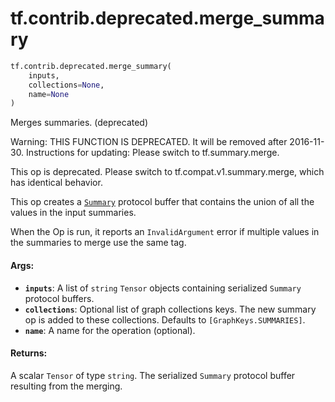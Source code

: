 <div itemscope itemtype="http://developers.google.com/ReferenceObject">
<meta itemprop="name" content="tf.contrib.deprecated.merge_summary" />
<meta itemprop="path" content="Stable" />
</div>

# tf.contrib.deprecated.merge_summary

``` python
tf.contrib.deprecated.merge_summary(
    inputs,
    collections=None,
    name=None
)
```

Merges summaries. (deprecated)

Warning: THIS FUNCTION IS DEPRECATED. It will be removed after 2016-11-30.
Instructions for updating:
Please switch to tf.summary.merge.

This op is deprecated. Please switch to tf.compat.v1.summary.merge, which has
identical
behavior.

This op creates a
[`Summary`](https://www.tensorflow.org/code/tensorflow/core/framework/summary.proto)
protocol buffer that contains the union of all the values in the input
summaries.

When the Op is run, it reports an `InvalidArgument` error if multiple values
in the summaries to merge use the same tag.

#### Args:

* <b>`inputs`</b>: A list of `string` `Tensor` objects containing serialized `Summary`
    protocol buffers.
* <b>`collections`</b>: Optional list of graph collections keys. The new summary op is
    added to these collections. Defaults to `[GraphKeys.SUMMARIES]`.
* <b>`name`</b>: A name for the operation (optional).


#### Returns:

A scalar `Tensor` of type `string`. The serialized `Summary` protocol
buffer resulting from the merging.